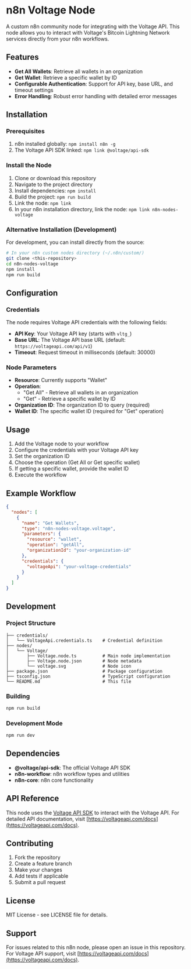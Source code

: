# n8n Voltage Node

A custom n8n community node for integrating with the Voltage API. This node allows you to interact with Voltage's Bitcoin Lightning Network services directly from your n8n workflows.

## Features

- **Get All Wallets**: Retrieve all wallets in an organization
- **Get Wallet**: Retrieve a specific wallet by ID
- **Configurable Authentication**: Support for API key, base URL, and timeout settings
- **Error Handling**: Robust error handling with detailed error messages

## Installation

### Prerequisites

1. n8n installed globally: `npm install n8n -g`
2. The Voltage API SDK linked: `npm link @voltage/api-sdk`

### Install the Node

1. Clone or download this repository
2. Navigate to the project directory
3. Install dependencies: `npm install`
4. Build the project: `npm run build`
5. Link the node: `npm link`
6. In your n8n installation directory, link the node: `npm link n8n-nodes-voltage`

### Alternative Installation (Development)

For development, you can install directly from the source:

```bash
# In your n8n custom nodes directory (~/.n8n/custom/)
git clone <this-repository>
cd n8n-nodes-voltage
npm install
npm run build
```

## Configuration

### Credentials

The node requires Voltage API credentials with the following fields:

- **API Key**: Your Voltage API key (starts with `vltg_`)
- **Base URL**: The Voltage API base URL (default: `https://voltageapi.com/api/v1`)
- **Timeout**: Request timeout in milliseconds (default: 30000)

### Node Parameters

- **Resource**: Currently supports "Wallet"
- **Operation**:
  - "Get All" - Retrieve all wallets in an organization
  - "Get" - Retrieve a specific wallet by ID
- **Organization ID**: The organization ID to query (required)
- **Wallet ID**: The specific wallet ID (required for "Get" operation)

## Usage

1. Add the Voltage node to your workflow
2. Configure the credentials with your Voltage API key
3. Set the organization ID
4. Choose the operation (Get All or Get specific wallet)
5. If getting a specific wallet, provide the wallet ID
6. Execute the workflow

## Example Workflow

```json
{
  "nodes": [
    {
      "name": "Get Wallets",
      "type": "n8n-nodes-voltage.voltage",
      "parameters": {
        "resource": "wallet",
        "operation": "getAll",
        "organizationId": "your-organization-id"
      },
      "credentials": {
        "voltageApi": "your-voltage-credentials"
      }
    }
  ]
}
```

## Development

### Project Structure

```
├── credentials/
│   └── VoltageApi.credentials.ts    # Credential definition
├── nodes/
│   └── Voltage/
│       ├── Voltage.node.ts          # Main node implementation
│       ├── Voltage.node.json        # Node metadata
│       └── voltage.svg              # Node icon
├── package.json                     # Package configuration
├── tsconfig.json                    # TypeScript configuration
└── README.md                        # This file
```

### Building

```bash
npm run build
```

### Development Mode

```bash
npm run dev
```

## Dependencies

- **@voltage/api-sdk**: The official Voltage API SDK
- **n8n-workflow**: n8n workflow types and utilities
- **n8n-core**: n8n core functionality

## API Reference

This node uses the [Voltage API SDK](https://github.com/voltage-api/sdk) to interact with the Voltage API. For detailed API documentation, visit [https://voltageapi.com/docs](https://voltageapi.com/docs).

## Contributing

1. Fork the repository
2. Create a feature branch
3. Make your changes
4. Add tests if applicable
5. Submit a pull request

## License

MIT License - see LICENSE file for details.

## Support

For issues related to this n8n node, please open an issue in this repository.
For Voltage API support, visit [https://voltageapi.com/docs](https://voltageapi.com/docs).
